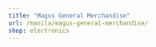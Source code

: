 ```yaml
---
title: "Magus General Merchandise"
url: /manila/magus-general-merchandise/
shop: electronics
---
```

